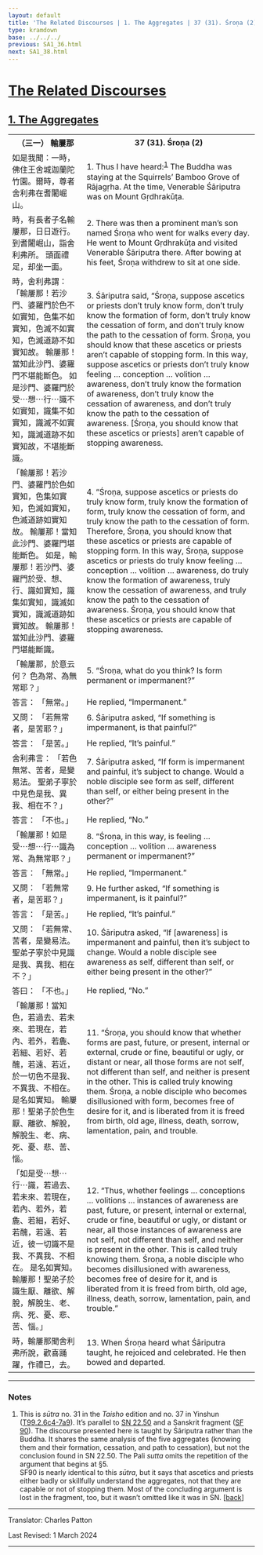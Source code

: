 ```yaml
---
layout: default
title: 'The Related Discourses | 1. The Aggregates | 37 (31). Śroṇa (2)'
type: kramdown
base: ../../../
previous: SA1_36.html
next: SA1_38.html
---
```


<h1><a href='../index.html'>The Related Discourses</a></h1>
<h2><a href='index.html'>1. The Aggregates</a></h2>

<table class="trans">
  <th class='ch'>（三一） 輸屢那</th>
  <th class='en'>37 (31). Śroṇa (2)</th>
  <tr>
    <td class="ch" title='t99.2.6c4'>如是我聞：一時，佛住王舍城迦蘭陀竹園。爾時，尊者舍利弗在耆闍崛山。</td>
    <td id='p1'>1. Thus I have heard:<sup id="ref1"><a href="#n1">1</a></sup> The Buddha was staying at the Squirrels’ Bamboo Grove of Rājagṛha. At the time, Venerable Śāriputra was on Mount Gṛdhrakūṭa.</td>
  </tr>
  <tr>
    <td class="ch" title='t99.2.6c5'>時，有長者子名輸屢那，日日遊行。 到耆闍崛山，詣舍利弗所。 頭面禮足，却坐一面。</td>
    <td id='p2'>2. There was then a prominent man’s son named Śroṇa who went for walks every day. He went to Mount Gṛdhrakūṭa and visited Venerable Śāriputra there. After bowing at his feet, Śroṇa withdrew to sit at one side.</td>
  </tr>
  <tr>
    <td class="ch" title='t99.2.6c7'>時，舍利弗謂： 「輸屢那！若沙門、婆羅門於色不如實知，色集不如實知，色滅不如實知，色滅道跡不如實知故。 輸屢那！當知此沙門、婆羅門不堪能斷色。 如是沙門、婆羅門於受⋯想⋯行⋯識不如實知，識集不如實知，識滅不如實知，識滅道跡不如實知故，不堪能斷識。</td>
    <td id='p3'>3. Śāriputra said, “Śroṇa, suppose ascetics or priests don’t truly know form, don’t truly know the formation of form, don’t truly know the cessation of form, and don’t truly know the path to the cessation of form. Śroṇa, you should know that these ascetics or priests aren’t capable of stopping form. In this way, suppose ascetics or priests don’t truly know feeling … conception … volition … awareness, don’t truly know the formation of awareness, don’t truly know the cessation of awareness, and don’t truly know the path to the cessation of awareness. [Śroṇa, you should know that these ascetics or priests] aren’t capable of stopping awareness.</td>
  </tr>
  <tr>
    <td class="ch" title='t99.2.6c13'>「輸屢那！若沙門、婆羅門於色如實知，色集如實知，色滅如實知，色滅道跡如實知故。 輸屢那！當知此沙門、婆羅門堪能斷色。 如是，輸屢那！若沙門、婆羅門於受、想、行、識如實知，識集如實知，識滅如實知，識滅道跡如實知故。 輸屢那！當知此沙門、婆羅門堪能斷識。</td>
    <td id='p4'>4. “Śroṇa, suppose ascetics or priests do truly know form, truly know the formation of form, truly know the cessation of form, and truly know the path to the cessation of form. Therefore, Śroṇa, you should know that these ascetics or priests are capable of stopping form. In this way, Śroṇa, suppose ascetics or priests do truly know feeling … conception … volition … awareness, do truly know the formation of awareness, truly know the cessation of awareness, and truly know the path to the cessation of awareness. Śroṇa, you should know that these ascetics or priests are capable of stopping awareness.</td>
  </tr>
  <tr>
    <td class="ch" title='t99.2.6c20'>「輸屢那，於意云何？ 色為常、為無常耶？」</td>
    <td id='p5'>5. “Śroṇa, what do you think? Is form permanent or impermanent?”</td>
  </tr>
  <tr>
    <td class="ch" title='t99.2.6c21'>答言： 「無常。」</td>
    <td>He replied, “Impermanent.”</td>
  </tr>
  <tr>
    <td class="ch" title='t99.2.6c21'>又問： 「若無常者，是苦耶？」</td>
    <td id='p6'>6. Śāriputra asked, “If something is impermanent, is that painful?”</td>
  </tr>
  <tr>
    <td class="ch" title='t99.2.6c21'>答言： 「是苦。」</td>
    <td>He replied, “It’s painful.”</td>
  </tr>
  <tr>
    <td class="ch" title='t99.2.6c22'>舍利弗言： 「若色無常、苦者，是變易法。 聖弟子寧於中見色是我、異我、相在不？」</td>
    <td id='p7'>7. Śāriputra asked, “If form is impermanent and painful, it’s subject to change. Would a noble disciple see form as self, different than self, or either being present in the other?”</td>
  </tr>
  <tr>
    <td class="ch" title='t99.2.6c23'>答言： 「不也。」</td>
    <td>He replied, “No.”</td>
  </tr>
  <tr>
    <td class="ch" title='t99.2.6c24'>「輸屢那！如是受⋯想⋯行⋯識為常、為無常耶？」</td>
    <td id='p8'>8. “Śroṇa, in this way, is feeling … conception … volition … awareness permanent or impermanent?”</td>
  </tr>
  <tr>
    <td class="ch" title='t99.2.6c25'>答言： 「無常。」</td>
    <td>He replied, “Impermanent.”</td>
  </tr>
  <tr>
    <td class="ch" title='t99.2.6c25'>又問： 「若無常者，是苦耶？」</td>
    <td id='p9'>9. He further asked, “If something is impermanent, is it painful?”</td>
  </tr>
  <tr>
    <td class="ch" title='t99.2.6c25'>答言： 「是苦。」</td>
    <td>He replied, “It’s painful.”</td>
  </tr>
  <tr>
    <td class="ch" title='t99.2.6c26'>又問： 「若無常、苦者，是變易法。 聖弟子寧於中見識是我、異我、相在不？」</td>
    <td id='p10'>10. Śāriputra asked, “If [awareness] is impermanent and painful, then it’s subject to change. Would a noble disciple see awareness as self, different than self, or either being present in the other?”</td>
  </tr>
  <tr>
    <td class="ch" title='t99.2.6c27'>答曰： 「不也。」</td>
    <td>He replied, “No.”</td>
  </tr>
  <tr>
    <td class="ch" title='t99.2.6c28'>「輸屢那！當知色，若過去、若未來、若現在，若內、若外，若麁、若細、若好、若醜，若遠、若近，於一切色不是我、不異我、不相在。 是名如實知。 輸屢那！聖弟子於色生厭、離欲、解脫，解脫生、老、病、死、憂、悲、苦、惱。</td>
    <td id='p11'>11. “Śroṇa, you should know that whether forms are past, future, or present, internal or external, crude or fine, beautiful or ugly, or distant or near, all those forms are not self, not different than self, and neither is present in the other. This is called truly knowing them. Śroṇa, a noble disciple who becomes disillusioned with form, becomes free of desire for it, and is liberated from it is freed from birth, old age, illness, death, sorrow, lamentation, pain, and trouble.</td>
  </tr>
  <tr>
    <td class="ch" title='t99.2.7a3'>「如是受⋯想⋯行⋯識，若過去、若未來、若現在，若內、若外，若麁、若細，若好、若醜，若遠、若近，彼一切識不是我、不異我、不相在。 是名如實知。 輸屢那！聖弟子於識生厭、離欲、解脫，解脫生、老、病、死、憂、悲、苦、惱。」</td>
    <td id='p12'>12. “Thus, whether feelings … conceptions … volitions … instances of awareness are past, future, or present, internal or external, crude or fine, beautiful or ugly, or distant or near, all those instances of awareness are not self, not different than self, and neither is present in the other. This is called truly knowing them. Śroṇa, a noble disciple who becomes disillusioned with awareness, becomes free of desire for it, and is liberated from it is freed from birth, old age, illness, death, sorrow, lamentation, pain, and trouble.”</td>
  </tr>
  <tr>
    <td class="ch" title='t99.2.7a8'>時，輸屢那聞舍利弗所說，歡喜踊躍，作禮已，去。</td>
    <td id='p13'>13. When Śroṇa heard what Śāriputra taught, he rejoiced and celebrated. He then bowed and departed.</td>
  </tr>
</table>

<hr/>

<h3 id="notes">Notes</h3>

<ol>
<li id="n1">This is <em>sūtra</em> no. 31 in the <cite>Taisho</cite> edition and no. 37 in Yinshun (<a href="https://cbetaonline.dila.edu.tw/zh/T02n0099_p0006c04" target="_blank">T99.2.6c4-7a9</a>). It’s parallel to <a href="https://suttacentral.net/sn22.50" target="_blank">SN 22.50</a> and a Sanskrit fragment (<a href="https://suttacentral.net/sf90/san/vallee" target="_blank">SF 90</a>). The discourse presented here is taught by Śāriputra rather than the Buddha. It shares the same analysis of the five aggregates (knowing them and their formation, cessation, and path to cessation), but not the conclusion found in SN 22.50. The Pali <em>sutta</em> omits the repetition of the argument that begins at §5.<br/>
SF90 is nearly identical to this <em>sūtra</em>, but it says that ascetics and priests either badly or skillfully understand the aggregates, not that they are capable or not of stopping them. Most of the concluding argument is lost in the fragment, too, but it wasn’t omitted like it was in SN. [<a href="#ref1">back</a>]</li>
</ol>
<hr/>

<p class="translator">Translator: Charles Patton</p>
<p class='revised'>Last Revised: 1 March 2024</p>

<hr/>